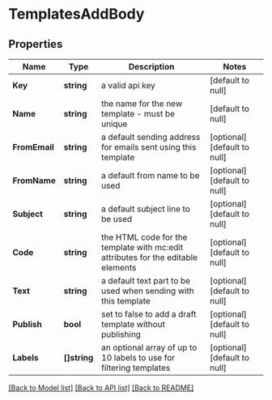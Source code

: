 # TemplatesAddBody

## Properties
Name | Type | Description | Notes
------------ | ------------- | ------------- | -------------
**Key** | **string** | a valid api key | [default to null]
**Name** | **string** | the name for the new template - must be unique | [default to null]
**FromEmail** | **string** | a default sending address for emails sent using this template | [optional] [default to null]
**FromName** | **string** | a default from name to be used | [optional] [default to null]
**Subject** | **string** | a default subject line to be used | [optional] [default to null]
**Code** | **string** | the HTML code for the template with mc:edit attributes for the editable elements | [optional] [default to null]
**Text** | **string** | a default text part to be used when sending with this template | [optional] [default to null]
**Publish** | **bool** | set to false to add a draft template without publishing | [optional] [default to null]
**Labels** | **[]string** | an optional array of up to 10 labels to use for filtering templates | [optional] [default to null]

[[Back to Model list]](../README.md#documentation-for-models) [[Back to API list]](../README.md#documentation-for-api-endpoints) [[Back to README]](../README.md)


